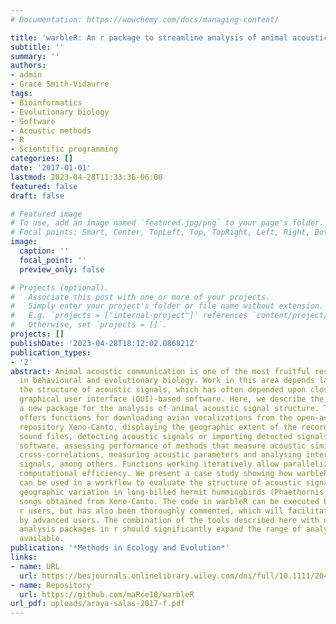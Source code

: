```yaml
---
# Documentation: https://wowchemy.com/docs/managing-content/

title: 'warbleR: An r package to streamline analysis of animal acoustic signals'
subtitle: ''
summary: ''
authors:
- admin
- Grace Smith-Vidaurre
tags:
- Bioinformatics
- Evolutionary biology
- Software
- Acoustic methods
- R
- Scientific programming
categories: []
date: '2017-01-01'
lastmod: 2023-04-28T11:33:36-06:00
featured: false
draft: false

# Featured image
# To use, add an image named `featured.jpg/png` to your page's folder.
# Focal points: Smart, Center, TopLeft, Top, TopRight, Left, Right, BottomLeft, Bottom, BottomRight.
image:
  caption: ''
  focal_point: ''
  preview_only: false

# Projects (optional).
#   Associate this post with one or more of your projects.
#   Simply enter your project's folder or file name without extension.
#   E.g. `projects = ["internal-project"]` references `content/project/deep-learning/index.md`.
#   Otherwise, set `projects = []`.
projects: []
publishDate: '2023-04-28T18:12:02.086821Z'
publication_types:
- '2'
abstract: Animal acoustic communication is one of the most fruitful research areas
  in behavioural and evolutionary biology. Work in this area depends largely on quantifying
  the structure of acoustic signals, which has often depended upon closed-source or
  graphical user interface (GUI)-based software. Here, we describe the r package warbleR,
  a new package for the analysis of animal acoustic signal structure. The package
  offers functions for downloading avian vocalizations from the open-access online
  repository Xeno-Canto, displaying the geographic extent of the recordings, manipulating
  sound files, detecting acoustic signals or importing detected signals from other
  software, assessing performance of methods that measure acoustic similarity, conducting
  cross-correlations, measuring acoustic parameters and analysing interactive vocal
  signals, among others. Functions working iteratively allow parallelization to improve
  computational efficiency. We present a case study showing how warbleR functions
  can be used in a workflow to evaluate the structure of acoustic signals. We analyse
  geographic variation in long-billed hermit hummingbirds (Phaethornis longirostris)
  songs obtained from Xeno-Canto. The code in warbleR can be executed by less experienced
  r users, but has also been thoroughly commented, which will facilitate further customization
  by advanced users. The combination of the tools described here with other acoustic
  analysis packages in r should significantly expand the range of analytical approaches
  available.
publication: '*Methods in Ecology and Evolution*'
links:
- name: URL
  url: https://besjournals.onlinelibrary.wiley.com/doi/full/10.1111/2041-210X.12624
- name: Repository
  url: https://github.com/maRce10/warbleR
url_pdf: uploads/araya-salas-2017-f.pdf
---
```

